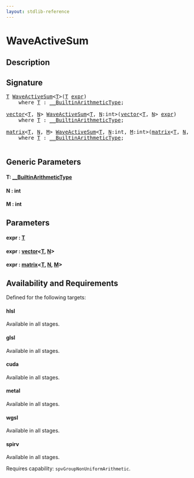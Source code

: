 ```yaml
---
layout: stdlib-reference
---
```


# WaveActiveSum

## Description





## Signature 

<pre>
<a href="waveactivesum-04a.html#typeparam-T" class="code_type">T</a> <a href="waveactivesum-04a.html">WaveActiveSum</a>&lt;<a href="waveactivesum-04a.html#typeparam-T" class="code_type">T</a>&gt;(<a href="waveactivesum-04a.html#typeparam-T" class="code_type">T</a> <a href="waveactivesum-04a.html#decl-expr" class="code_param">expr</a>)
    <span class='code_keyword'>where</span> <a href="waveactivesum-04a.html#typeparam-T" class="code_type">T</a> : <a href="../interfaces/0_builtinarithmetictype-029j/index.html" class="code_type">__BuiltinArithmeticType</a>;

<a href="../types/vector/index.html" class="code_type">vector</a>&lt;<a href="waveactivesum-04a.html#typeparam-T" class="code_type">T</a>, <a href="waveactivesum-04a.html#decl-N" class="code_var">N</a>&gt; <a href="waveactivesum-04a.html">WaveActiveSum</a>&lt;<a href="waveactivesum-04a.html#typeparam-T" class="code_type">T</a>, <a href="waveactivesum-04a.html#decl-N" class="code_var">N</a>:<span class="code_keyword">int</span>&gt;(<a href="../types/vector/index.html" class="code_type">vector</a>&lt;<a href="waveactivesum-04a.html#typeparam-T" class="code_type">T</a>, <a href="waveactivesum-04a.html#decl-N" class="code_var">N</a>&gt; <a href="waveactivesum-04a.html#decl-expr" class="code_param">expr</a>)
    <span class='code_keyword'>where</span> <a href="waveactivesum-04a.html#typeparam-T" class="code_type">T</a> : <a href="../interfaces/0_builtinarithmetictype-029j/index.html" class="code_type">__BuiltinArithmeticType</a>;

<a href="../types/matrix/index.html" class="code_type">matrix</a>&lt;<a href="waveactivesum-04a.html#typeparam-T" class="code_type">T</a>, <a href="waveactivesum-04a.html#decl-N" class="code_var">N</a>, <a href="waveactivesum-04a.html#decl-M" class="code_var">M</a>&gt; <a href="waveactivesum-04a.html">WaveActiveSum</a>&lt;<a href="waveactivesum-04a.html#typeparam-T" class="code_type">T</a>, <a href="waveactivesum-04a.html#decl-N" class="code_var">N</a>:<span class="code_keyword">int</span>, <a href="waveactivesum-04a.html#decl-M" class="code_var">M</a>:<span class="code_keyword">int</span>&gt;(<a href="../types/matrix/index.html" class="code_type">matrix</a>&lt;<a href="waveactivesum-04a.html#typeparam-T" class="code_type">T</a>, <a href="waveactivesum-04a.html#decl-N" class="code_var">N</a>, <a href="waveactivesum-04a.html#decl-M" class="code_var">M</a>&gt; <a href="waveactivesum-04a.html#decl-expr" class="code_param">expr</a>)
    <span class='code_keyword'>where</span> <a href="waveactivesum-04a.html#typeparam-T" class="code_type">T</a> : <a href="../interfaces/0_builtinarithmetictype-029j/index.html" class="code_type">__BuiltinArithmeticType</a>;

</pre>

## Generic Parameters

####  <a id="typeparam-T"></a>T: [\_\_BuiltinArithmeticType](../interfaces/0_builtinarithmetictype-029j/index.html)
####  <a id="decl-N"></a>N  : int
####  <a id="decl-M"></a>M  : int

## Parameters

####  <a id="decl-expr"></a>expr  : [T](waveactivesum-04a.html#typeparam-T)
####  <a id="decl-expr"></a>expr  : [vector](../types/vector/index.html)\<[T](../types/vector/index.html#typeparam-T), [N](../types/vector/index.html#decl-N)\>
####  <a id="decl-expr"></a>expr  : [matrix](../types/matrix/index.html)\<[T](.html), [N](../types/matrix/index.html#decl-N), [M](../types/matrix/index.html#decl-M)\>

## Availability and Requirements

Defined for the following targets:

#### hlsl
Available in all stages.

#### glsl
Available in all stages.

#### cuda
Available in all stages.

#### metal
Available in all stages.

#### wgsl
Available in all stages.

#### spirv
Available in all stages.

Requires capability: `spvGroupNonUniformArithmetic`.


